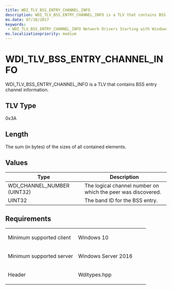 ```yaml
---
title: WDI_TLV_BSS_ENTRY_CHANNEL_INFO
description: WDI_TLV_BSS_ENTRY_CHANNEL_INFO is a TLV that contains BSS entry channel information.
ms.date: 07/18/2017
keywords:
 - WDI_TLV_BSS_ENTRY_CHANNEL_INFO Network Drivers Starting with Windows Vista
ms.localizationpriority: medium
---
```


# WDI\_TLV\_BSS\_ENTRY\_CHANNEL\_INFO


WDI\_TLV\_BSS\_ENTRY\_CHANNEL\_INFO is a TLV that contains BSS entry channel information.

## TLV Type


0x3A

## Length


The sum (in bytes) of the sizes of all contained elements.

## Values


| Type                          | Description                                                  |
|-------------------------------|--------------------------------------------------------------|
| WDI\_CHANNEL\_NUMBER (UINT32) | The logical channel number on which the peer was discovered. |
| UINT32                        | The band ID for the BSS entry.                               |

 

Requirements
------------

<table>
<colgroup>
<col width="50%" />
<col width="50%" />
</colgroup>
<tbody>
<tr class="odd">
<td><p>Minimum supported client</p></td>
<td><p>Windows 10</p></td>
</tr>
<tr class="even">
<td><p>Minimum supported server</p></td>
<td><p>Windows Server 2016</p></td>
</tr>
<tr class="odd">
<td><p>Header</p></td>
<td>Wditypes.hpp</td>
</tr>
</tbody>
</table>

 

 




